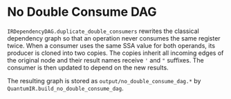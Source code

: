# No Double Consume DAG

`IRDependencyDAG.duplicate_double_consumers` rewrites the classical dependency graph so that an operation never consumes the same register twice. When a consumer uses the same SSA value for both operands, its producer is cloned into two copies. The copies inherit all incoming edges of the original node and their result names receive `'` and `"` suffixes. The consumer is then updated to depend on the new results.

The resulting graph is stored as `output/no_double_consume_dag.*` by `QuantumIR.build_no_double_consume_dag`.
